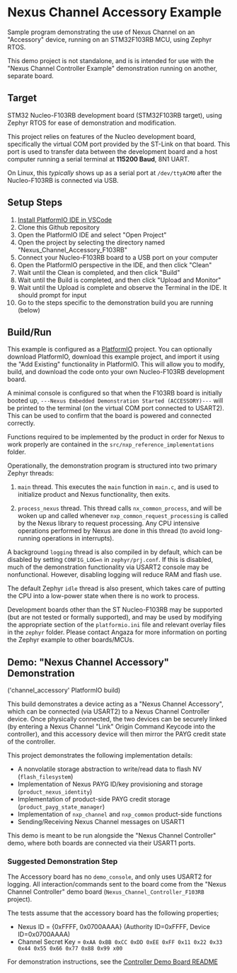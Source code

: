 # Nexus Channel Accessory Example

Sample program demonstrating the use of Nexus Channel on an "Accessory" device,
running on an STM32F103RB MCU, using Zephyr RTOS.

This demo project is not standalone, and is is intended for use with the
"Nexus Channel Controller Example" demonstration running on another, separate
board.

## Target

STM32 Nucleo-F103RB development board (STM32F103RB target), using Zephyr RTOS
for ease of demonstration and modification.

This project relies on features of the Nucleo development board,
specifically the virtual COM port provided by the ST-Link on that board.
This port is used to transfer data between the development board and a
host computer running a serial terminal at **115200 Baud**, 8N1 UART.

On Linux, this *typically* shows up as a serial port at `/dev/ttyACM0` after
the Nucleo-F103RB is connected via USB.

## Setup Steps

1. [Install PlatformIO IDE in VSCode](https://platformio.org/install/ide?install=vscode)
2. Clone this Github repository
3. Open the PlatformIO IDE and select "Open Project"
4. Open the project by selecting the directory named "Nexus_Channel_Accessory_F103RB"
5. Connect your Nucleo-F103RB board to a USB port on your computer
6. Open the PlatformIO perspective in the IDE, and then click "Clean"
7. Wait until the Clean is completed, and then click "Build"
8. Wait until the Build is completed, and then click "Upload and Monitor"
9. Wait until the Upload is complete and observe the Terminal in the IDE. It should prompt for input
10. Go to the steps specific to the demonstration build you are running (below)

## Build/Run

This example is configured as a [PlatformIO](https://platformio.org/install) project.
You can optionally download PlatformIO, download this example project, and
import it using the "Add Existing" functionality in PlatformIO. This will
allow you to modify, build, and download the code onto your own
Nucleo-F103RB development board.

A minimal console is configured so that when the F103RB board
is initially booted up, `---Nexus Embedded Demonstration Started (ACCESSORY)---` will be
printed to the terminal (on the virtual COM port connected to USART2).
This can be used to confirm that the board is powered and connected correctly.

Functions required to be implemented by the product in order for Nexus to work
properly are contained in the `src/nxp_reference_implementations` folder.

Operationally, the demonstration program is structured into two primary Zephyr threads:

1. `main` thread. This executes the `main` function in `main.c`, and is used
to initialize product and Nexus functionality, then exits.

2. `process_nexus` thread. This thread calls `nx_common_process`, and will
be woken up and called whenever `nxp_common_request_processing` is called by
the Nexus library to request processing. Any CPU intensive operations
performed by Nexus are done in this thread (to avoid long-running operations
in interrupts).

A background `logging` thread is also compiled in by default, which can be
disabled by setting `CONFIG_LOG=n` in `zephyr/prj.conf`. If this is disabled,
much of the demonstration functionality via USART2 console may be nonfunctional.
However, disabling logging will reduce RAM and flash use.

The default Zephyr `idle` thread is also present, which takes care of putting
the CPU into a low-power state when there is no work to process.

Development boards other than the ST Nucleo-F103RB may be supported
(but are not tested or formally supported), and may be used by modifying the
appropriate section of the `platformio.ini` file and relevant overlay files
in the `zephyr` folder. Please contact Angaza for more information on porting
the Zephyr example to other boards/MCUs.

## Demo: "Nexus Channel Accessory" Demonstration

('channel_accessory' PlatformIO build)

This build demonstrates a device acting as a "Nexus Channel Accessory",
which can be connected (via USART2) to a Nexus Channel Controller device.
Once physically connected, the two devices can be securely linked (by entering
a Nexus Channel "Link" Origin Command Keycode into the controller), and
this accessory device will then mirror the PAYG credit state of the controller.

This project demonstrates the following implementation details:

* A nonvolatile storage abstraction to write/read data to flash NV (`flash_filesystem`)
* Implementation of Nexus PAYG ID/key provisioning and storage (`product_nexus_identity`)
* Implementation of product-side PAYG credit storage (`product_payg_state_manager`)
* Implementation of `nxp_channel` and `nxp_common` product-side functions
* Sending/Receiving Nexus Channel messages on USART1

This demo is meant to be run alongside the "Nexus Channel Controller" demo,
where both boards are connected via their USART1 ports. 

### Suggested Demonstration Step

The Accessory board has no `demo_console`, and only uses USART2 for logging.
All interaction/commands sent to the board come from the "Nexus Channel
Controller" demo board (`Nexus_Channel_Controller_F103RB` project).

The tests assume that the accessory board has the following properties;

* Nexus ID = {0xFFFF, 0x0700AAAA} (Authority ID=0xFFFF, Device ID=0x0700AAAA)
* Channel Secret Key = `0xAA 0xBB 0xCC 0xDD 0xEE 0xFF 0x11 0x22 0x33 0x44 0x55 0x66 0x77 0x88 0x99 x00`

For demonstration instructions, see the [Controller Demo Board README](../Nexus_Channel_Controller_F103RB/README.md)

